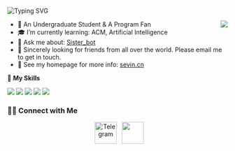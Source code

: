 ![Typing SVG](https://readme-typing-svg.herokuapp.com?size=25&duration=2500&color=8C43EA&vCenter=true&width=200&height=40&lines=Hi+there+%F0%9F%91%8B%F0%9F%8F%BB;I'm+Sevin)

<a href="#">
  <img align="right" src="https://github-readme-stats.vercel.app/api?username=itsevin&count_private=true&show_icons=true&title_color=7A7ADB&icon_color=2234AE&text_color=D3D3D3&bg_color=0,000000,130F40" />
</a>

- 🔭 An Undergraduate Student & A Program Fan
- 🎓 I’m currently learning: ACM, Artificial Intelligence
- 💬 Ask me about: [Sister_bot](https://github.com/itsevin/sister_bot)
- 🌱 Sincerely looking for friends from all over the world. Please email me to get in touch.
- 🔗 See my homepage for more info: [sevin.cn](https://sevin.cn)

🌟 **My Skills**  

![](https://img.shields.io/badge/-Python-3e74a2?style=flat-square&logo=Python&logoColor=fff)
![](https://img.shields.io/badge/-C-A8B9CC?style=flat-square&logo=C&logoColor=fff)
![](https://img.shields.io/badge/-C++-00599C?style=flat-square&logo=C%2B%2B&logoColor=fff)
![](https://img.shields.io/badge/-Linux-000000?style=flat-square&logo=Linux&logoColor=fff)
![](https://img.shields.io/badge/-Arduino-00979D?style=flat-square&logo=Arduino&logoColor=fff)

<h3> 🤝🏻 Connect with Me </h3>

<p align="center">
&nbsp; <a href="https://t.me/CNSevin" target="_blank" rel="noopener noreferrer"><img src="https://img.icons8.com/color/48/000000/telegram-app--v1.png" alt="Telegram" width="50"/></a>
&nbsp; <a href="mailto:admin@sevin.cn" target="_blank" rel="noopener noreferrer"><img src="https://img.icons8.com/plasticine/100/000000/gmail.png"  width="50" /></a>
</p>

